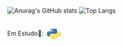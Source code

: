  ![Anurag's GitHub stats](https://github-readme-stats.vercel.app/api?username=joao-ibanez&show=reviews,discussions_started,discussions_answered,prs_merged,prs_merged_percentage&show_icons=true&theme=dracula)
![Top Langs](https://github-readme-stats.vercel.app/api/top-langs/?username=joao-ibanez&size_weight=0.5&count_weight=0.5&show_icons=true&theme=dracula)
<div style="display: inline_block"><br>
Em Estudo📖:
  <img align="center" alt="Allan-Python" height="30" width="40" src="https://raw.githubusercontent.com/devicons/devicon/master/icons/python/python-original.svg">
 
</div>
